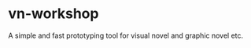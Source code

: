 vn-workshop
===========

A simple and fast prototyping tool for visual novel and graphic novel etc.
